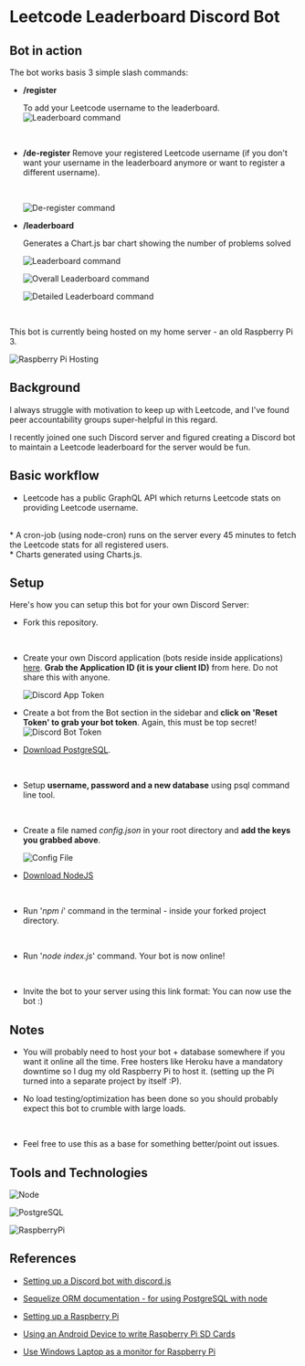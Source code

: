 
# Leetcode Leaderboard Discord Bot

## Bot in action

The bot works basis 3 simple slash commands:

* **/register <enter-leetcode-username>**

  To add your Leetcode username to the leaderboard.
  <br>
  ![Leaderboard command](./images/registerCommand.PNG)
  
  <br>

* **/de-register**
 Remove your registered Leetcode username (if you don't want your username in the leaderboard anymore or want to register a different username).

  <br>

  ![De-register command](./images/deRegisterCommand.PNG)
  <br>

* **/leaderboard**
  
   Generates a Chart.js bar chart showing the number of problems solved 
   <br>

  ![Leaderboard command](./images/leaderboardCommand.PNG)
  <br>

  ![Overall Leaderboard command](./images/overallLeaderboard.PNG)
  <br>

  ![Detailed Leaderboard command](./images/detailedLeaderboard.PNG)

  <br>

This bot is currently being hosted on my home server - an old Raspberry Pi 3.

![Raspberry Pi Hosting](./images/RaspberryPi.jpg)

## Background 
I always struggle with motivation to keep up with Leetcode, and I've found peer accountability groups super-helpful in this regard. 

I recently joined one such Discord server and figured creating a Discord bot to maintain a Leetcode leaderboard for the server would be fun.

## Basic workflow

* Leetcode has a public GraphQL API which returns Leetcode stats on providing Leetcode username.
<br>
* A cron-job (using node-cron) runs on the server every 45 minutes to fetch the Leetcode stats for all registered users.
<br>
* Charts generated using Charts.js.

## Setup

Here's how you can setup this bot for your own Discord Server:

* Fork this repository.
<br>

* Create your own Discord application (bots reside inside applications) [here](https://discord.com/developers/applications). **Grab the Application ID (it is your client ID)** from here. Do not share this with anyone.

  ![Discord App Token](./images/discordAppToken.PNG)
  <br>

* Create a bot from the Bot section in the sidebar and **click on 'Reset Token' to grab your bot token**. Again, this must be top secret!
  ![Discord Bot Token](./images/discordBotToken.PNG)
  <br>

* [Download PostgreSQL](https://www.postgresql.org/).

 <br>

* Setup **username, password and a new database** using psql command line tool.
<br>

* Create a file named _config.json_ in your root directory and **add the keys you grabbed above**.

  ![Config File](./images/configFile.PNG)
  <br>

* [Download NodeJS](https://nodejs.org/en/download/current/) 

<br>

* Run '_npm i_' command in the terminal - inside your forked project directory.
<br>

* Run '_node index.js_' command. Your bot is now online!
<br>

* Invite the bot to your server using this link format: <add image> You can now use the bot :)

## Notes

* You will probably need to host your bot + database somewhere if you want it online all the time.
  Free hosters like Heroku have a mandatory downtime so I dug my old Raspberry Pi to host it. (setting up the Pi turned into a separate project by itself :P).
  <br>

* No load testing/optimization has been done so you should probably expect this bot to crumble with large loads.
<br>

* Feel free to use this as a base for something better/point out issues.

## Tools and Technologies
![Node][node.js]

![PostgreSQL][postgresql]

![RaspberryPi][respberrypi]


[node.js]: https://img.shields.io/badge/NodeJS%20-yellow?style=for-the-badge&logo=nodedotjs
[postgresql]: https://img.shields.io/badge/PostgreSQL%20-lightgrey?style=for-the-badge&logo=postgresql
[respberrypi]: https://img.shields.io/badge/Raspberry%20Pi%20-red?style=for-the-badge&logo=raspberrypi


## References

* [Setting up a Discord bot with discord.js](https://discordjs.guide/)

* [Sequelize ORM documentation - for using PostgreSQL with node](https://sequelize.org/)

* [Setting up a Raspberry Pi](https://projects.raspberrypi.org/en/projects/raspberry-pi-setting-up/3)

* [Using an Android Device to write Raspberry Pi SD Cards](https://www.tomshardware.com/how-to/android-write-raspberry-pi-sd-cards)

* [Use Windows Laptop as a monitor for Raspberry Pi](https://beebom.com/how-use-windows-laptop-as-monitor-raspberry-pi/)
